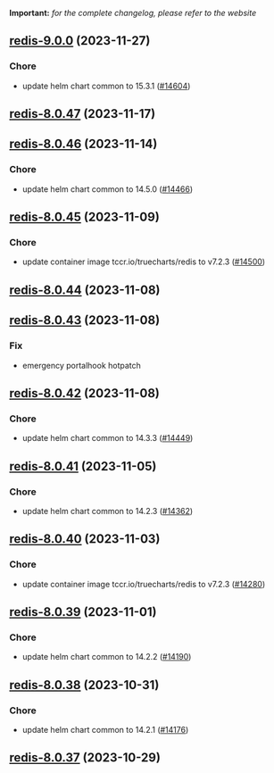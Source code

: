 **Important:**
*for the complete changelog, please refer to the website*




## [redis-9.0.0](https://github.com/truecharts/charts/compare/redis-8.0.47...redis-9.0.0) (2023-11-27)

### Chore

- update helm chart common to 15.3.1 ([#14604](https://github.com/truecharts/charts/issues/14604))
  
  


## [redis-8.0.47](https://github.com/truecharts/charts/compare/redis-8.0.46...redis-8.0.47) (2023-11-17)




## [redis-8.0.46](https://github.com/truecharts/charts/compare/redis-8.0.45...redis-8.0.46) (2023-11-14)

### Chore

- update helm chart common to 14.5.0 ([#14466](https://github.com/truecharts/charts/issues/14466))
  
  


## [redis-8.0.45](https://github.com/truecharts/charts/compare/redis-8.0.44...redis-8.0.45) (2023-11-09)

### Chore

- update container image tccr.io/truecharts/redis to v7.2.3 ([#14500](https://github.com/truecharts/charts/issues/14500))
  
  


## [redis-8.0.44](https://github.com/truecharts/charts/compare/redis-8.0.43...redis-8.0.44) (2023-11-08)




## [redis-8.0.43](https://github.com/truecharts/charts/compare/redis-8.0.42...redis-8.0.43) (2023-11-08)

### Fix

- emergency portalhook hotpatch
  
  


## [redis-8.0.42](https://github.com/truecharts/charts/compare/redis-8.0.41...redis-8.0.42) (2023-11-08)

### Chore

- update helm chart common to 14.3.3 ([#14449](https://github.com/truecharts/charts/issues/14449))
  
  


## [redis-8.0.41](https://github.com/truecharts/charts/compare/redis-8.0.40...redis-8.0.41) (2023-11-05)

### Chore

- update helm chart common to 14.2.3 ([#14362](https://github.com/truecharts/charts/issues/14362))
  
  


## [redis-8.0.40](https://github.com/truecharts/charts/compare/redis-8.0.39...redis-8.0.40) (2023-11-03)

### Chore

- update container image tccr.io/truecharts/redis to v7.2.3 ([#14280](https://github.com/truecharts/charts/issues/14280))
  
  


## [redis-8.0.39](https://github.com/truecharts/charts/compare/redis-8.0.38...redis-8.0.39) (2023-11-01)

### Chore

- update helm chart common to 14.2.2 ([#14190](https://github.com/truecharts/charts/issues/14190))
  
  


## [redis-8.0.38](https://github.com/truecharts/charts/compare/redis-8.0.37...redis-8.0.38) (2023-10-31)

### Chore

- update helm chart common to 14.2.1 ([#14176](https://github.com/truecharts/charts/issues/14176))
  
  


## [redis-8.0.37](https://github.com/truecharts/charts/compare/redis-8.0.36...redis-8.0.37) (2023-10-29)

